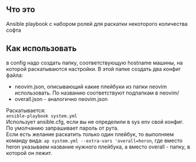 Что это
-------
Ansible playbook с набором ролей для раскатки некоторого количества софта

Как использовать
----------------
в config надо создать папку, соответствующую hostname машины, на которой раскатываются настройки. В этой папке создать два конфиг файла:
- neovim.json, описывающий какие плейбуки из папки neovim использовать. По названию соответствуют подпапкам в neovim/
- overall.json - аналогично neovim.json

Раскатывается:  
`ansible-playbook system.yml`  
Использует ansible.cfg, если вы не определили в sys env свой конфиг. По умолчанию запрашивает пароль от рута.  
Если есть желание раскатить только один плейбук, то выполняем команду вида: `ap system.yml --extra-vars 'overall=heron`, 
где вместо heron указываем название нужного плейбука, а вместо overall - папку, в которой он лежит.
